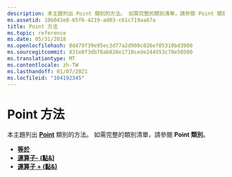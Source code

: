 ```yaml
---
description: 本主題列出 Point 類別的方法。 如需完整的類別清單，請參閱 Point 類別。
ms.assetid: 10b043e8-65f6-4219-ad03-c61c719aa67a
title: Point 方法
ms.topic: reference
ms.date: 05/31/2018
ms.openlocfilehash: 8d479f39e95ec3d77a2d908c026ef05310bd3908
ms.sourcegitcommit: 831e8f3db78ab820e1710cede244553c70e50500
ms.translationtype: MT
ms.contentlocale: zh-TW
ms.lasthandoff: 01/07/2021
ms.locfileid: "104192345"
---
```

# <a name="point-methods"></a>Point 方法

本主題列出 [**Point**](/windows/desktop/api/gdiplustypes/nl-gdiplustypes-point) 類別的方法。 如需完整的類別清單，請參閱 **Point 類別**。

-   [**等於**](/windows/desktop/api/Gdiplustypes/nf-gdiplustypes-point-equals)
-   [**運算子- (點&)**](/windows/win32/api/gdiplustypes/nf-gdiplustypes-point-operator-sub)
-   [**運算子 + (點&)**](/windows/win32/api/gdiplustypes/nf-gdiplustypes-point-operator-add)

 

 
